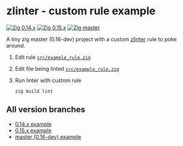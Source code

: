 # zlinter - custom rule example

[![Zig 0.14.x](https://img.shields.io/github/actions/workflow/status/KurtWagner/zlinter-custom-rule-example/ci.yml?branch=0.14.x&label=Zig%200.14.x&style=flat)](https://github.com/KurtWagner/zlinter/actions/workflows/ci.yml)
[![Zig 0.15.x](https://img.shields.io/github/actions/workflow/status/KurtWagner/zlinter-custom-rule-example/ci.yml?branch=0.15.x&label=Zig%200.15.x&style=flat)](https://github.com/KurtWagner/zlinter/actions/workflows/ci.yml)
[![Zig master](https://img.shields.io/github/actions/workflow/status/KurtWagner/zlinter-custom-rule-example/ci.yml?branch=master&label=Zig%200.16.x&style=flat)](https://github.com/KurtWagner/zlinter/actions/workflows/ci.yml)

A tiny zig master (0.16-dev) project with a custom [zlinter](https://github.com/KurtWagner/zlinter) rule to poke around.

1. Edit rule [`src/example_rule.zig`](src/example_rule.zig)

2. Edit file being linted [`src/example_rule.zig`](src/main.zig)

3. Run linter with custom rule

    ```shell
    zig build lint
    ```

## All version branches

* [0.14.x example](https://github.com/KurtWagner/zlinter-custom-rule-example/tree/0.15.x)
* [0.15.x example](https://github.com/KurtWagner/zlinter-custom-rule-example/tree/0.14.x)
* [master (0.16-dev) example](https://github.com/KurtWagner/zlinter-custom-rule-example/tree/master)

